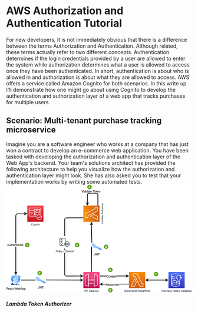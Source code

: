 # AWS Authorization and Authentication Tutorial

For new developers, it is not immediately obvious that there is a difference between the terms Authorization and Authentication. Although related, these terms actually refer to two different concepts. Authentication determines if the login credentials provided by a user are allowed to enter the system while authorization determines what a user is allowed to access once they have been authenticated. In short, authentication is about who is allowed in and authorization is about what they are allowed to access. AWS offers a service called Amazon Cognito for both scenarios. In this write up I'll demonstrate how one might go about using Cognito to develop the authentication and authorization layer of a web app that tracks purchases for multiple users.

## Scenario: Multi-tenant purchase tracking microservice

Imagine you are a software engineer who works at a company that has just won a contract to develop an e-commerce web application. You have been tasked with developing the authorization and authentication layer of the Web App's backend. Your team's solutions architect has provided the following architecture to help you visualize how the authorization and authentication layer might look. She has also asked you to test that your implementation works by writing some automated tests.
![image](architecture.png)

##### Lambda Token Authorizer
